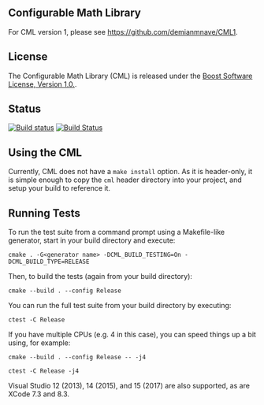 ## Configurable Math Library

For CML version 1, please see https://github.com/demianmnave/CML1.

## License

The Configurable Math Library (CML) is released under the [Boost Software
License, Version 1.0.](http://www.boost.org/LICENSE_1_0.txt).

## Status

[![Build status](https://ci.appveyor.com/api/projects/status/r3l3xnhxe8djjimg/branch/master?svg=true)](https://ci.appveyor.com/project/demianmnave/cml/branch/master)
[![Build Status](https://travis-ci.org/demianmnave/CML.svg?branch=master)](https://travis-ci.org/demianmnave/CML/builds)


## Using the CML

Currently, CML does not have a `make install` option.  As it is header-only, it is simple enough to copy the `cml` header directory into your project, and setup your build to reference it.


## Running Tests

To run the test suite from a command prompt using a Makefile-like generator, start in your build directory and execute:

`cmake . -G<generator name> -DCML_BUILD_TESTING=On -DCML_BUILD_TYPE=RELEASE`

Then, to build the tests (again from your build directory):

`cmake --build . --config Release`

You can run the full test suite from your build directory by executing:

`ctest -C Release`

If you have multiple CPUs (e.g. 4 in this case), you can speed things up a bit using, for example:

`cmake --build . --config Release -- -j4`

`ctest -C Release -j4`

Visual Studio 12 (2013), 14 (2015), and 15 (2017) are also supported, as are XCode 7.3 and 8.3.
